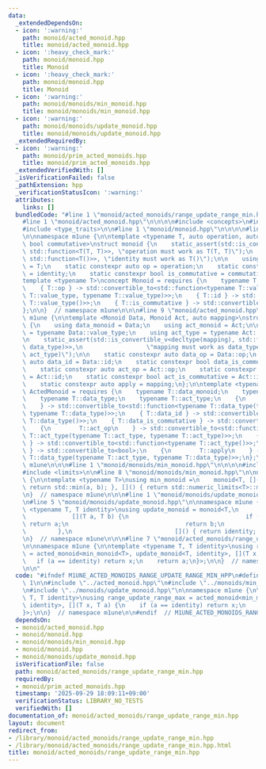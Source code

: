 ```yaml
---
data:
  _extendedDependsOn:
  - icon: ':warning:'
    path: monoid/acted_monoid.hpp
    title: monoid/acted_monoid.hpp
  - icon: ':heavy_check_mark:'
    path: monoid/monoid.hpp
    title: Monoid
  - icon: ':heavy_check_mark:'
    path: monoid/monoid.hpp
    title: Monoid
  - icon: ':warning:'
    path: monoid/monoids/min_monoid.hpp
    title: monoid/monoids/min_monoid.hpp
  - icon: ':warning:'
    path: monoid/monoids/update_monoid.hpp
    title: monoid/monoids/update_monoid.hpp
  _extendedRequiredBy:
  - icon: ':warning:'
    path: monoid/prim_acted_monoids.hpp
    title: monoid/prim_acted_monoids.hpp
  _extendedVerifiedWith: []
  _isVerificationFailed: false
  _pathExtension: hpp
  _verificationStatusIcon: ':warning:'
  attributes:
    links: []
  bundledCode: "#line 1 \"monoid/acted_monoids/range_update_range_min.hpp\"\n\n\n\n\
    #line 1 \"monoid/acted_monoid.hpp\"\n\n\n\n#include <concepts>\n#include <functional>\n\
    #include <type_traits>\n\n#line 1 \"monoid/monoid.hpp\"\n\n\n\n#line 7 \"monoid/monoid.hpp\"\
    \n\nnamespace m1une {\n\ntemplate <typename T, auto operation, auto identity,\
    \ bool commutative>\nstruct monoid {\n    static_assert(std::is_convertible_v<decltype(operation),\
    \ std::function<T(T, T)>>, \"operation must work as T(T, T)\");\n    static_assert(std::is_convertible_v<decltype(identity),\
    \ std::function<T()>>, \"identity must work as T()\");\n\n    using value_type\
    \ = T;\n    static constexpr auto op = operation;\n    static constexpr auto id\
    \ = identity;\n    static constexpr bool is_commutative = commutative;\n};\n\n\
    template <typename T>\nconcept Monoid = requires {\n    typename T::value_type;\n\
    \    { T::op } -> std::convertible_to<std::function<typename T::value_type(typename\
    \ T::value_type, typename T::value_type)>>;\n    { T::id } -> std::convertible_to<std::function<typename\
    \ T::value_type()>>;\n    { T::is_commutative } -> std::convertible_to<bool>;\n\
    };\n\n}  // namespace m1une\n\n\n#line 9 \"monoid/acted_monoid.hpp\"\n\nnamespace\
    \ m1une {\n\ntemplate <Monoid Data, Monoid Act, auto mapping>\nstruct acted_monoid\
    \ {\n    using data_monoid = Data;\n    using act_monoid = Act;\n\n    using data_type\
    \ = typename Data::value_type;\n    using act_type = typename Act::value_type;\n\
    \n    static_assert(std::is_convertible_v<decltype(mapping), std::function<data_type(act_type,\
    \ data_type)>>,\n                  \"mapping must work as data_type(data_type,\
    \ act_type)\");\n\n    static constexpr auto data_op = Data::op;\n    static constexpr\
    \ auto data_id = Data::id;\n    static constexpr bool data_is_commutative = Data::is_commutative;\n\
    \    static constexpr auto act_op = Act::op;\n    static constexpr auto act_id\
    \ = Act::id;\n    static constexpr bool act_is_commutative = Act::is_commutative;\n\
    \    static constexpr auto apply = mapping;\n};\n\ntemplate <typename T>\nconcept\
    \ ActedMonoid = requires {\n    typename T::data_monoid;\n    typename T::act_monoid;\n\
    \    typename T::data_type;\n    typename T::act_type;\n    {\n        T::data_op\n\
    \    } -> std::convertible_to<std::function<typename T::data_type(typename T::data_type,\
    \ typename T::data_type)>>;\n    { T::data_id } -> std::convertible_to<std::function<typename\
    \ T::data_type()>>;\n    { T::data_is_commutative } -> std::convertible_to<bool>;\n\
    \    {\n        T::act_op\n    } -> std::convertible_to<std::function<typename\
    \ T::act_type(typename T::act_type, typename T::act_type)>>;\n    { T::act_id\
    \ } -> std::convertible_to<std::function<typename T::act_type()>>;\n    { T::act_is_commutative\
    \ } -> std::convertible_to<bool>;\n    {\n        T::apply\n    } -> std::convertible_to<std::function<typename\
    \ T::data_type(typename T::act_type, typename T::data_type)>>;\n};\n\n}  // namespace\
    \ m1une\n\n\n#line 1 \"monoid/monoids/min_monoid.hpp\"\n\n\n\n#include <algorithm>\n\
    #include <limits>\n\n#line 8 \"monoid/monoids/min_monoid.hpp\"\n\nnamespace m1une\
    \ {\n\ntemplate <typename T>\nusing min_monoid =\n    monoid<T, [](T a, T b) {\
    \ return std::min(a, b); }, []() { return std::numeric_limits<T>::max(); }, true>;\n\
    \n}  // namespace m1une\n\n\n#line 1 \"monoid/monoids/update_monoid.hpp\"\n\n\n\
    \n#line 5 \"monoid/monoids/update_monoid.hpp\"\n\nnamespace m1une {\n\ntemplate\
    \ <typename T, T identity>\nusing update_monoid = monoid<T,\n                \
    \             [](T a, T b) {\n                                 if (b == identity)\
    \ return a;\n                                 return b;\n                    \
    \         },\n                             []() { return identity; }, false>;\n\
    \n}  // namespace m1une\n\n\n#line 7 \"monoid/acted_monoids/range_update_range_min.hpp\"\
    \n\nnamespace m1une {\n\ntemplate <typename T, T identity>\nusing range_update_range_max\
    \ = acted_monoid<min_monoid<T>, update_monoid<T, identity>, [](T x, T a) {\n \
    \   if (a == identity) return x;\n    return a;\n}>;\n\n}  // namespace m1une\n\
    \n\n"
  code: "#ifndef M1UNE_ACTED_MONOIDS_RANGE_UPDATE_RANGE_MIN_HPP\n#define M1UNE_ACTED_MONOIDS_RANGE_UPDATE_RANGE_MIN_HPP\
    \ 1\n\n#include \"../acted_monoid.hpp\"\n#include \"../monoids/min_monoid.hpp\"\
    \n#include \"../monoids/update_monoid.hpp\"\n\nnamespace m1une {\n\ntemplate <typename\
    \ T, T identity>\nusing range_update_range_max = acted_monoid<min_monoid<T>, update_monoid<T,\
    \ identity>, [](T x, T a) {\n    if (a == identity) return x;\n    return a;\n\
    }>;\n\n}  // namespace m1une\n\n#endif  // M1UNE_ACTED_MONOIDS_RANGE_UPDATE_RANGE_MIN_HPP\n"
  dependsOn:
  - monoid/acted_monoid.hpp
  - monoid/monoid.hpp
  - monoid/monoids/min_monoid.hpp
  - monoid/monoid.hpp
  - monoid/monoids/update_monoid.hpp
  isVerificationFile: false
  path: monoid/acted_monoids/range_update_range_min.hpp
  requiredBy:
  - monoid/prim_acted_monoids.hpp
  timestamp: '2025-09-29 18:09:11+09:00'
  verificationStatus: LIBRARY_NO_TESTS
  verifiedWith: []
documentation_of: monoid/acted_monoids/range_update_range_min.hpp
layout: document
redirect_from:
- /library/monoid/acted_monoids/range_update_range_min.hpp
- /library/monoid/acted_monoids/range_update_range_min.hpp.html
title: monoid/acted_monoids/range_update_range_min.hpp
---
```

